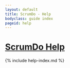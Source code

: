 ```yaml
---
layout: default
title: ScrumDo - Help
bodyclass: guide index
pageid: help
---
```




<div id="content-header">
		<div class="container">
			<h1>
			<a href="/help/">ScrumDo Help</a>
			</h1>
		</div>
	</div>
<div id="guide" class="container">
<div id="content">
	{% include help-index.md %}       
</div>
<div id="sidebar">
	<h3>&nbsp;</h3>
</div>
 
</div> 
    

